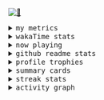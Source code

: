 [![🐙](https://hits.seeyoufarm.com/api/count/incr/badge.svg?url=https%3A%2F%2Fgithub.com%2Fktnkk%2Fhit-counter&count_bg=%23070707&title_bg=%23070707&icon=&icon_color=%23E7E7E7&title=visitors&edge_flat=true)](https://hits.seeyoufarm.com)

<details>
  <summary> <samp>my metrics</samp></summary>
  
  <br>
  
 ![🐳](https://github.com/kkhys/kkhys/blob/main/github-metrics.svg)
  
  ***
</details>

<details>
  <summary> <samp>wakaTime stats</samp></summary>
  
  <br>
  
<!--START_SECTION:waka-->
![Code Time](http://img.shields.io/badge/Code%20Time-2%2C862%20hrs%2033%20mins-blue)

**🐱 My GitHub Data** 

> 📦 5.0 MB Used in GitHub's Storage 
 > 
> 🏆 807 Contributions in the Year 2024
 > 
> 💼 Opted to Hire
 > 
> 📜 9 Public Repositories 
 > 
> 🔑 23 Private Repositories 
 > 
**I'm an Early 🐤** 

```text
🌞 Morning                5616 commits        ████████░░░░░░░░░░░░░░░░░   31.12 % 
🌆 Daytime                4519 commits        ██████░░░░░░░░░░░░░░░░░░░   25.04 % 
🌃 Evening                6400 commits        █████████░░░░░░░░░░░░░░░░   35.46 % 
🌙 Night                  1513 commits        ██░░░░░░░░░░░░░░░░░░░░░░░   08.38 % 
```
📅 **I'm Most Productive on Tuesday** 

```text
Monday                   2783 commits        ████░░░░░░░░░░░░░░░░░░░░░   15.42 % 
Tuesday                  2879 commits        ████░░░░░░░░░░░░░░░░░░░░░   15.95 % 
Wednesday                2509 commits        ███░░░░░░░░░░░░░░░░░░░░░░   13.90 % 
Thursday                 2440 commits        ███░░░░░░░░░░░░░░░░░░░░░░   13.52 % 
Friday                   2626 commits        ████░░░░░░░░░░░░░░░░░░░░░   14.55 % 
Saturday                 2242 commits        ███░░░░░░░░░░░░░░░░░░░░░░   12.42 % 
Sunday                   2569 commits        ████░░░░░░░░░░░░░░░░░░░░░   14.23 % 
```


📊 **This Week I Spent My Time On** 

```text
🕑︎ Time Zone: Asia/Tokyo

💬 Programming Languages: 
Other                    33 hrs 43 mins      ██████████████░░░░░░░░░░░   56.17 % 
TypeScript               11 hrs 43 mins      █████░░░░░░░░░░░░░░░░░░░░   19.52 % 
Java                     6 hrs 24 mins       ███░░░░░░░░░░░░░░░░░░░░░░   10.68 % 
MDX                      1 hr 57 mins        █░░░░░░░░░░░░░░░░░░░░░░░░   03.27 % 
HTML                     1 hr 53 mins        █░░░░░░░░░░░░░░░░░░░░░░░░   03.15 % 

🔥 Editors: 
Chrome                   33 hrs 47 mins      ██████████████░░░░░░░░░░░   56.28 % 
Intellijidea             16 hrs 24 mins      ███████░░░░░░░░░░░░░░░░░░   27.33 % 
WebStorm                 9 hrs 47 mins       ████░░░░░░░░░░░░░░░░░░░░░   16.31 % 
DataGrip                 2 mins              ░░░░░░░░░░░░░░░░░░░░░░░░░   00.08 % 

💻 Operating System: 
Mac                      60 hrs 2 mins       █████████████████████████   100.00 % 
```


 Last Updated on 2024/03/10 18:35:18 UTC
<!--END_SECTION:waka-->
  
  ***
</details>


<details>
  <summary> <samp>now playing</samp></summary>
  
  <br>
 
 [![🐟](https://spotify-github-profile.vercel.app/api/view?uid=31ryofms4dnv7mrohhepo4c4zgqu&cover_image=true&theme=default&show_offline=false&background_color=121212&bar_color=53b14f&bar_color_cover=false)](https://open.spotify.com/user/31ryofms4dnv7mrohhepo4c4zgqu)
  
  ***
</details>

<details>
  <summary> <samp>github readme stats</samp></summary>
  
  <br>
  
 <p align="left"> 
  <img alt="🐠" src="https://github-readme-stats.vercel.app/api?username=kkhys&count_private=true&show_icons=true&theme=dark&include_all_commits=true" />
  <img alt="🐟" src="https://github-readme-stats.vercel.app/api/top-langs/?username=kkhys&layout=compact&theme=dark&langs_count=10&hide=HTML,CSS,SCSS" />
</p>
  
  ***
</details>

<details>
  <summary> <samp>profile trophies</samp></summary>
  
  <br>
  
  [![🐬](https://github-profile-trophy.vercel.app/?username=kkhys&rank=SECRET,SSS,SS,S,AAA,AA,A&theme=darkhub&row=1&margin-w=10&no-bg=true)](https://github.com/ryo-ma/github-profile-trophy)
  
  ***
</details>

<details>
  <summary> <samp>summary cards</samp></summary>
  
  <br>
  
  ![🐋](https://github-profile-summary-cards.vercel.app/api/cards/profile-details?username=kkhys&theme=github_dark)
  ![🦑](https://github-profile-summary-cards.vercel.app/api/cards/repos-per-language?username=kkhys&theme=github_dark)
  ![🦭](https://github-profile-summary-cards.vercel.app/api/cards/most-commit-language?username=kkhys&theme=github_dark)
  ![🦀](https://github-profile-summary-cards.vercel.app/api/cards/stats?username=kkhys&theme=github_dark)
  ![🦈](https://github-profile-summary-cards.vercel.app/api/cards/productive-time?username=kkhys&theme=github_dark)
  
  ***
</details>

<details>
  <summary> <samp>streak stats</samp></summary>
  
  <br>
  
  [![🐠](http://github-readme-streak-stats.herokuapp.com?user=kkhys&theme=dark)](https://git.io/streak-stats)
  
  ***
</details>

<details>
  <summary> <samp>activity graph</samp></summary>
  
  <br>
  
  [![🐡](https://github-readme-activity-graph.vercel.app/graph?username=kkhys&theme=xcode)](https://github.com/ashutosh00710/github-readme-activity-graph)
  
  ***
</details>
